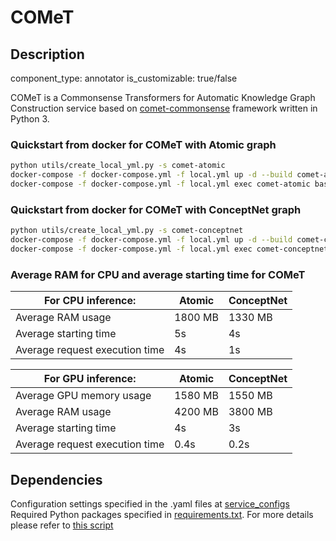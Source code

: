 # COMeT

## Description
component_type: annotator
is_customizable: true/false

COMeT is a Commonsense Transformers for Automatic Knowledge Graph Construction service based
on [comet-commonsense](https://github.com/atcbosselut/comet-commonsense) framework written in Python 3.

### Quickstart from docker for COMeT with Atomic graph

```bash
python utils/create_local_yml.py -s comet-atomic
docker-compose -f docker-compose.yml -f local.yml up -d --build comet-atomic
docker-compose -f docker-compose.yml -f local.yml exec comet-atomic bash test.sh
```

### Quickstart from docker for COMeT with ConceptNet graph

```bash
python utils/create_local_yml.py -s comet-conceptnet
docker-compose -f docker-compose.yml -f local.yml up -d --build comet-conceptnet
docker-compose -f docker-compose.yml -f local.yml exec comet-conceptnet bash test.sh
```

### Average RAM for CPU and average starting time for COMeT

| For CPU inference:             | Atomic  | ConceptNet |
|--------------------------------|---------|------------|
| Average RAM usage              | 1800 MB | 1330 MB    |
| Average starting time          | 5s      | 4s         |
| Average request execution time | 4s      | 1s         |

| For GPU inference:             | Atomic  | ConceptNet |
|--------------------------------|---------|------------|
| Average GPU memory usage       | 1580 MB | 1550 MB    |
| Average RAM usage              | 4200 MB | 3800 MB    |
| Average starting time          | 4s      | 3s         |
| Average request execution time | 0.4s    | 0.2s       |



## Dependencies

Configuration settings specified in the .yaml files at [service_configs](service_configs)
Required Python packages specified in [requirements.txt](requirements.txt).
For more details please refer to [this script](server.py)